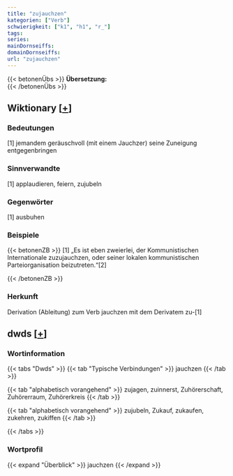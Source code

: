 ```yaml
---
title: "zujauchzen"
kategorien: ["Verb"]
schwierigkeit: ["k1", "h1", "r_"]
tags:
series:
mainDornseiffs:
domainDornseiffs:
url: "zujauchzen"
---
```


{{< betonenÜbs >}}
**Übersetzung:**  
{{< /betonenÜbs >}}

## Wiktionary [[+](https://de.wiktionary.org/wiki/zujauchzen)]

### Bedeutungen
[1] jemandem geräuschvoll (mit einem Jauchzer) seine Zuneigung entgegenbringen  

### Sinnverwandte
[1] applaudieren, feiern, zujubeln  

### Gegenwörter
[1] ausbuhen  

### Beispiele
{{< betonenZB >}}
[1] „Es ist eben zweierlei, der Kommunistischen Internationale zuzujauchzen, oder seiner lokalen kommunistischen Parteiorganisation beizutreten.“[2]  

{{< /betonenZB >}}
### Herkunft
Derivation (Ableitung) zum Verb jauchzen mit dem Derivatem zu-[1]  



## dwds [[+](https://www.dwds.de/wb/zujauchzen)]

### Wortinformation
{{< tabs "Dwds" >}}
{{< tab "Typische Verbindungen" >}}
jauchzen
{{< /tab >}}

{{< tab "alphabetisch vorangehend" >}}
zujagen, zuinnerst, Zuhörerschaft, Zuhörerraum, Zuhörerkreis
{{< /tab >}}

{{< tab "alphabetisch vorangehend" >}}
zujubeln, Zukauf, zukaufen, zukehren, zukiffen
{{< /tab >}}

{{< /tabs >}}

### Wortprofil
{{< expand "Überblick" >}} jauchzen {{< /expand >}}

